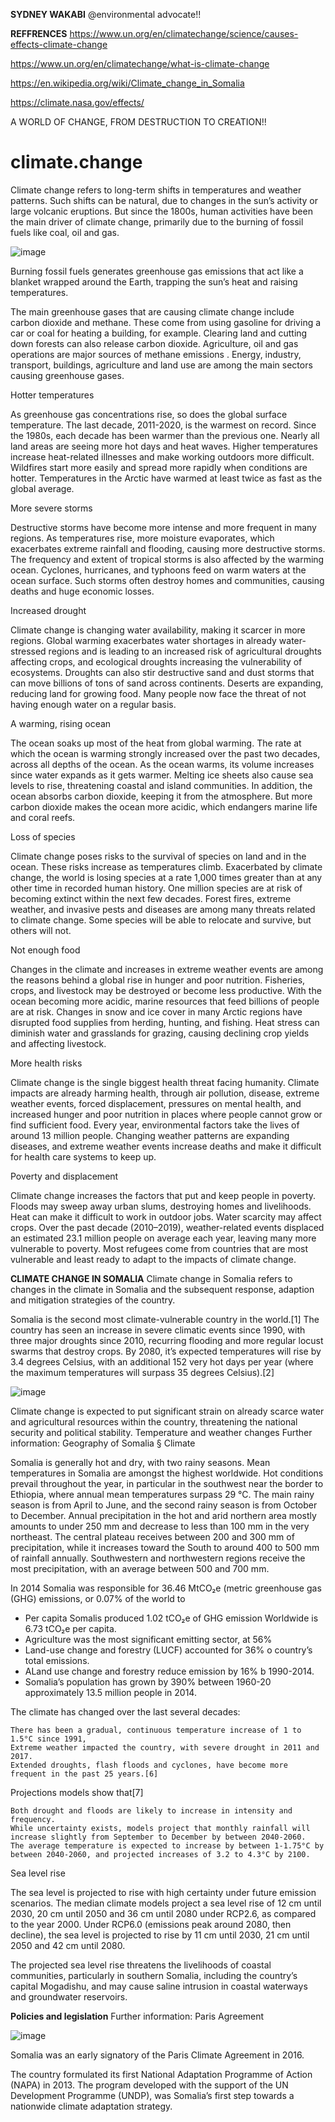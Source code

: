 **SYDNEY WAKABI** @environmental advocate!! 

**REFFRENCES**
https://www.un.org/en/climatechange/science/causes-effects-climate-change

https://www.un.org/en/climatechange/what-is-climate-change

https://en.wikipedia.org/wiki/Climate_change_in_Somalia

https://climate.nasa.gov/effects/

A WORLD OF CHANGE, FROM DESTRUCTION TO CREATION!!

# climate.change

Climate change refers to long-term shifts in temperatures and weather patterns. Such 
shifts can be natural, due to changes in the sun’s activity or large volcanic eruptions. But since the 1800s, human activities have been the
main driver of climate change, primarily due to the burning of fossil fuels like coal, oil and gas.

![image](https://github.com/sydneypack/climate.change/assets/96417805/7d77eb82-7e5f-4280-afb5-2fc977fb2057)


Burning fossil fuels generates greenhouse gas emissions that act like a blanket wrapped around the Earth, trapping the sun’s heat and raising temperatures.

The main greenhouse gases that are causing climate change include carbon dioxide 
and methane. These come from using gasoline for driving a car or coal for heating a building, for example. Clearing land and cutting
down forests can also release carbon dioxide. Agriculture, oil and gas operations are major sources of methane emissions
. Energy, industry, transport, buildings, agriculture and land use are among the main sectors causing greenhouse gases.

Hotter temperatures

As greenhouse gas concentrations rise, so does the global surface temperature. The last decade, 2011-2020, is the warmest on record. Since the 1980s, each decade has been warmer than the previous one. Nearly all land areas are seeing more hot days and heat waves. Higher temperatures increase heat-related illnesses and make working outdoors more difficult. Wildfires start more easily and spread more rapidly when conditions are hotter. Temperatures in the Arctic have warmed at least twice as fast as the global average.

More severe storms

Destructive storms have become more intense and more frequent in many regions. As temperatures rise, more moisture evaporates, which exacerbates extreme rainfall and flooding, causing more destructive storms. The frequency and extent of tropical storms is also affected by the warming ocean. Cyclones, hurricanes, and typhoons feed on warm waters at the ocean surface. Such storms often destroy homes and communities, causing deaths and huge economic losses.

Increased drought

Climate change is changing water availability, making it scarcer in more regions. Global warming exacerbates water shortages in already water-stressed regions and is leading to an increased risk of agricultural droughts affecting crops, and ecological droughts increasing the vulnerability of ecosystems. Droughts can also stir destructive sand and dust storms that can move billions of tons of sand across continents. Deserts are expanding, reducing land for growing food. Many people now face the threat of not having enough water on a regular basis.

A warming, rising ocean

The ocean soaks up most of the heat from global warming. The rate at which the ocean is warming strongly increased over the past two decades, across all depths of the ocean. As the ocean warms, its volume increases since water expands as it gets warmer. Melting ice sheets also cause sea levels to rise, threatening coastal and island communities. In addition, the ocean absorbs carbon dioxide, keeping it from the atmosphere. But more carbon dioxide makes the ocean more acidic, which endangers marine life and coral reefs.

Loss of species

Climate change poses risks to the survival of species on land and in the ocean. These risks increase as temperatures climb. Exacerbated by climate change, the world is losing species at a rate 1,000 times greater than at any other time in recorded human history. One million species are at risk of becoming extinct within the next few decades. Forest fires, extreme weather, and invasive pests and diseases are among many threats related to climate change. Some species will be able to relocate and survive, but others will not.

Not enough food

Changes in the climate and increases in extreme weather events are among the reasons behind a global rise in hunger and poor nutrition. Fisheries, crops, and livestock may be destroyed or become less productive. With the ocean becoming more acidic, marine resources that feed billions of people are at risk. Changes in snow and ice cover in many Arctic regions have disrupted food supplies from herding, hunting, and fishing. Heat stress can diminish water and grasslands for grazing, causing declining crop yields and affecting livestock.

More health risks

Climate change is the single biggest health threat facing humanity. Climate impacts are already harming health, through air pollution, disease, extreme weather events, forced displacement, pressures on mental health, and increased hunger and poor nutrition in places where people cannot grow or find sufficient food. Every year, environmental factors take the lives of around 13 million people. Changing weather patterns are expanding diseases, and extreme weather events increase deaths and make it difficult for health care systems to keep up.

Poverty and displacement

Climate change increases the factors that put and keep people in poverty. Floods may sweep away urban slums, destroying homes and livelihoods. Heat can make it difficult to work in outdoor jobs. Water scarcity may affect crops. Over the past decade (2010–2019), weather-related events displaced an estimated 23.1 million people on average each year, leaving many more vulnerable to poverty. Most refugees come from countries that are most vulnerable and least ready to adapt to the impacts of climate change.


**CLIMATE CHANGE IN SOMALIA**
Climate change in Somalia refers to changes in the climate in Somalia and the subsequent response, adaption and mitigation strategies of the country.

Somalia is the second most climate-vulnerable country in the world.[1] The country has seen an increase in severe climatic events since 1990, with three major droughts since 2010, recurring flooding and more regular locust swarms that destroy crops. By 2080, it’s expected temperatures will rise by 3.4 degrees Celsius, with an additional 152 very hot days per year (where the maximum temperatures will surpass 35 degrees Celsius).[2]

![image](https://github.com/sydneypack/climate.change/assets/96417805/546de45d-ea10-446b-9e77-77dc4e3d6c51)

Climate change is expected to put significant strain on already scarce water and agricultural resources within the country, threatening the national security and political stability.
Temperature and weather changes
Further information: Geography of Somalia § Climate

Somalia is generally hot and dry, with two rainy seasons. Mean temperatures in Somalia are amongst the highest worldwide. Hot conditions prevail throughout the year, in particular in the southwest near the border to Ethiopia, where annual mean temperatures surpass 29 °C. The main rainy season is from April to June, and the second rainy season is from October to December. Annual precipitation in the hot and arid northern area mostly amounts to under 250 mm and decrease to less than 100 mm in the very northeast. The central plateau receives between 200 and 300 mm of precipitation, while it increases toward the South to around 400 to 500 mm of rainfall annually. Southwestern and northwestern regions receive the most precipitation, with an average between 500 and 700 mm.

In 2014 Somalia was responsible for 36.46 MtCO₂e (metric
greenhouse gas (GHG) emissions, or 0.07% of the world to
- Per capita Somalis produced 1.02 tCO₂e of GHG emission
Worldwide is 6.73 tCO₂e per capita.
- Agriculture was the most significant emitting sector, at 56%
- Land-use change and forestry (LUCF) accounted for 36% o
country’s total emissions.
- ALand use change and forestry reduce emission by 16% b
1990-2014.
- Somalia’s population has grown by 390% between 1960-20
approximately 13.5 million people in 2014.

The climate has changed over the last several decades:

    There has been a gradual, continuous temperature increase of 1 to 1.5°C since 1991,
    Extreme weather impacted the country, with severe drought in 2011 and 2017.
    Extended droughts, flash floods and cyclones, have become more frequent in the past 25 years.[6]

Projections models show that[7]

    Both drought and floods are likely to increase in intensity and frequency.
    While uncertainty exists, models project that monthly rainfall will increase slightly from September to December by between 2040-2060.
    The average temperature is expected to increase by between 1-1.75°C by between 2040-2060, and projected increases of 3.2 to 4.3°C by 2100.

Sea level rise

The sea level is projected to rise with high certainty under future emission scenarios. The median climate models project a sea level rise of 12 cm until 2030, 20 cm until 2050 and 36 cm until 2080 under RCP2.6, as compared to the year 2000. Under RCP6.0 (emissions peak around 2080, then decline), the sea level is projected to rise by 11 cm until 2030, 21 cm until 2050 and 42 cm until 2080.

The projected sea level rise threatens the livelihoods of coastal communities, particularly in southern Somalia, including the country’s capital Mogadishu, and may cause saline intrusion in coastal waterways and groundwater reservoirs.

**Policies and legislation**
Further information: Paris Agreement

![image](https://github.com/sydneypack/climate.change/assets/96417805/00a0841e-d6d7-473b-9993-4c9dfb30d396)


Somalia was an early signatory of the Paris Climate Agreement in 2016.

The country formulated its first National Adaptation Programme of Action (NAPA) in 2013. The program developed with the support of the UN Development Programme (UNDP), was Somalia’s first step towards a nationwide climate adaptation strategy. 
